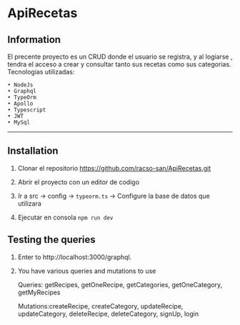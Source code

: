 # ApiRecetas

## Information
El precente proyecto es un CRUD donde el usuario se registra, y al logiarse , tendra el acceso a crear y consultar tanto sus recetas como sus categorias.
Tecnologias utilizadas:

    • NodeJs
    • Graphql
    • TypeOrm
    • Apollo
    • Typescript
    • JWT
    • MySql

---
## Installation

1. Clonar el repositorio 
   https://github.com/racso-san/ApiRecetas.git

2. Abrir el proyecto con un editor de codigo

3. Ir a src -> config -> `typeorm.ts` -> Configure la base de datos que utilizara

4. Ejecutar en consola `npm run dev`


## Testing the queries

1. Enter to http://localhost:3000/graphql.

2. You have various queries and mutations to use

    Queries: getRecipes, getOneRecipe, getCategories, getOneCategory, getMyRecipes

    Mutations:createRecipe, createCategory, updateRecipe, updateCategory, deleteRecipe, deleteCategory, signUp, login


